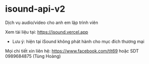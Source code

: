 # isound-api-v2

Dịch vụ audio/video cho anh em lập trình viên

Xem tài liệu tại: https://isound.vercel.app

* Lưu ý: hiện tại iSound không phát hành cho mục đích thương mại

Mọi chi tiết xin liên hệ: https://www.facebook.com/tlt69 hoặc SDT 0989684875 (Tùng Hoàng)
